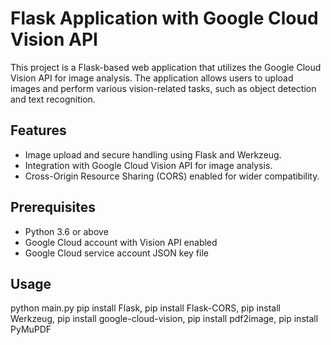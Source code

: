 # Flask Application with Google Cloud Vision API

This project is a Flask-based web application that utilizes the Google Cloud Vision API for image analysis. The application allows users to upload images and perform various vision-related tasks, such as object detection and text recognition.

## Features

- Image upload and secure handling using Flask and Werkzeug.
- Integration with Google Cloud Vision API for image analysis.
- Cross-Origin Resource Sharing (CORS) enabled for wider compatibility.

## Prerequisites

- Python 3.6 or above
- Google Cloud account with Vision API enabled
- Google Cloud service account JSON key file
## Usage 
python main.py
pip install Flask,
pip install Flask-CORS,
pip install Werkzeug,
pip install google-cloud-vision,
pip install pdf2image,
pip install PyMuPDF
